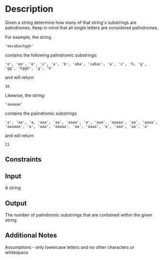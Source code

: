 # Description
Given a string determine how many of that string's substrings are palindromes. Keep in mind that all single letters are considered palindromes.

For example, the string

```
'eecabachggh'
```

contains the following palindromic substrings:

```
'e', 'ee', 'e', 'c', 'a', 'b', 'aba', 'cabac', 'a', 'c', 'h, 'g', 'gg', 'hggh', 'g', 'h'
```

and will return

```
16
```

Likewise, the string:

```
'aaaaaa'
```

contains the palindromic substrings

```
'a', 'aa', 'a, 'aaa', 'aa', 'aaaa', 'a', 'aaa', 'aaaaa', 'aa', 'aaaa', 'aaaaaa', 'a', 'aaa', 'aaaaa', 'aa', 'aaaa', 'a', 'aaa', 'aa', 'a'
```

and will return

```
21
```

## Constraints

## Input
A string

## Output
The number of palindromic substrings that are contained within the given string

## Additional Notes
Assumptions - only lowercase letters and no other characters or whitespace
